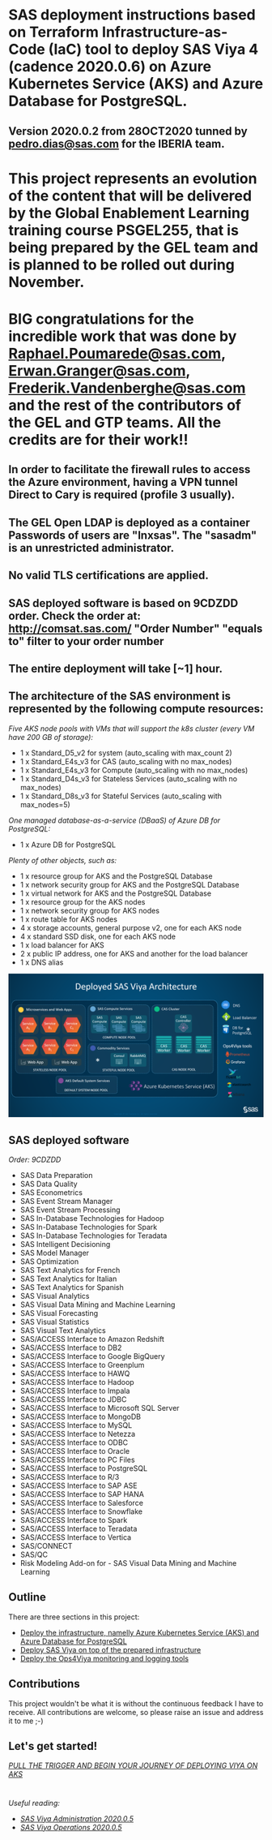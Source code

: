 # SAS deployment instructions based on Terraform Infrastructure-as-Code (IaC) tool to deploy SAS Viya 4 (cadence 2020.0.6) on Azure Kubernetes Service (AKS) and Azure Database for PostgreSQL.

## Version 2020.0.2 from 28OCT2020 tunned by pedro.dias@sas.com for the IBERIA team.

# This project represents an evolution of the content that will be delivered by the Global Enablement Learning training course PSGEL255, that is being prepared by the GEL team and is planned to be rolled out during November.

# BIG congratulations for the incredible work that was done by Raphael.Poumarede@sas.com, Erwan.Granger@sas.com, Frederik.Vandenberghe@sas.com and the rest of the contributors of the GEL and GTP teams. All the credits are for their work!!

## In order to facilitate the firewall rules to access the Azure environment, having a VPN tunnel Direct to Cary is required (profile 3 usually).

## The GEL Open LDAP is deployed as a container Passwords of users are "lnxsas". The "sasadm" is an unrestricted administrator.

## No valid TLS certifications are applied.

## SAS deployed software is based on 9CDZDD order. Check the order at: http://comsat.sas.com/ "Order Number" "equals to" filter to your order number 

## The entire deployment will take [~1] hour.

## The architecture of the SAS environment is represented by the following compute resources:
*Five AKS node pools with VMs that will support the k8s cluster (every VM have 200 GB of storage):*
- 1 x Standard_D5_v2 for system (auto_scaling with max_count 2)
- 1 x Standard_E4s_v3 for CAS (auto_scaling with no max_nodes)
- 1 x Standard_E4s_v3 for Compute (auto_scaling with no max_nodes)
- 1 x Standard_D4s_v3 for Stateless Services (auto_scaling with no max_nodes)
- 1 x Standard_D8s_v3 for Stateful Services  (auto_scaling with max_nodes=5)

*One managed database-as-a-service (DBaaS) of Azure DB for PostgreSQL:*
- 1 x Azure DB for PostgreSQL

*Plenty of other objects, such as:*
- 1 x resource group for AKS and the PostgreSQL Database
- 1 x network security group for AKS and the PostgreSQL Database
- 1 x virtual network for AKS and the PostgreSQL Database
- 1 x resource group for the AKS nodes
- 1 x network security group for AKS nodes
- 1 x route table for AKS nodes
- 4 x storage accounts, general purpose v2, one for each AKS node
- 4 x standard SSD disk, one for each AKS node
- 1 x load balancer for AKS
- 2 x public IP address, one for AKS and another for the load balancer
- 1 x DNS alias

![Deployed Architecture](./deployed-architecture.png)

## SAS deployed software
*Order: 9CDZDD*

- SAS Data Preparation
- SAS Data Quality
- SAS Econometrics
- SAS Event Stream Manager
- SAS Event Stream Processing
- SAS In-Database Technologies for Hadoop
- SAS In-Database Technologies for Spark
- SAS In-Database Technologies for Teradata
- SAS Intelligent Decisioning
- SAS Model Manager
- SAS Optimization
- SAS Text Analytics for French
- SAS Text Analytics for Italian
- SAS Text Analytics for Spanish
- SAS Visual Analytics
- SAS Visual Data Mining and Machine Learning
- SAS Visual Forecasting
- SAS Visual Statistics
- SAS Visual Text Analytics
- SAS/ACCESS Interface to Amazon Redshift
- SAS/ACCESS Interface to DB2
- SAS/ACCESS Interface to Google BigQuery
- SAS/ACCESS Interface to Greenplum
- SAS/ACCESS Interface to HAWQ
- SAS/ACCESS Interface to Hadoop
- SAS/ACCESS Interface to Impala
- SAS/ACCESS Interface to JDBC
- SAS/ACCESS Interface to Microsoft SQL Server
- SAS/ACCESS Interface to MongoDB
- SAS/ACCESS Interface to MySQL
- SAS/ACCESS Interface to Netezza
- SAS/ACCESS Interface to ODBC
- SAS/ACCESS Interface to Oracle
- SAS/ACCESS Interface to PC Files
- SAS/ACCESS Interface to PostgreSQL
- SAS/ACCESS Interface to R/3
- SAS/ACCESS Interface to SAP ASE
- SAS/ACCESS Interface to SAP HANA
- SAS/ACCESS Interface to Salesforce
- SAS/ACCESS Interface to Snowflake
- SAS/ACCESS Interface to Spark
- SAS/ACCESS Interface to Teradata
- SAS/ACCESS Interface to Vertica
- SAS/CONNECT
- SAS/QC
- Risk Modeling Add-on for - SAS Visual Data Mining and Machine Learning

## Outline

There are three sections in this project:

- [Deploy the infrastructure, namelly Azure Kubernetes Service (AKS) and Azure Database for PostgreSQL](./1-deploy-aks-postgresql.md)
- [Deploy SAS Viya on top of the prepared infrastructure](./2-deploy-viya.md)
- [Deploy the Ops4Viya monitoring and logging tools](./3-deploy-ops4viya.md)

## Contributions

This project wouldn't be what it is without the continuous feedback I have to receive.
All contributions are welcome, so please raise an issue and address it to me ;-)

## Let's get started!
*[PULL THE TRIGGER AND BEGIN YOUR JOURNEY OF DEPLOYING VIYA ON AKS](./1-deploy-aks-postgresql.md)*

#
*Useful reading:*
- *[SAS Viya Administration 2020.0.5](https://go.documentation.sas.com/?cdcId=sasadmincdc&cdcVersion=v_005&docsetId=sasadminwlcm&docsetTarget=home.htm&locale=en)*
- *[SAS Viya Operations 2020.0.5](https://go.documentation.sas.com/?cdcId=itopscdc&cdcVersion=v_005&docsetId=itopswlcm&docsetTarget=home.htm&locale=en)*
